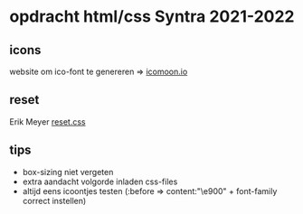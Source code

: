# opdracht html/css Syntra 2021-2022

## icons

website om ico-font te genereren => [icomoon.io](https://icomoon.io)

## reset

Erik Meyer [reset.css](https://meyerweb.com/eric/tools/css/reset/)

## tips

- box-sizing niet vergeten
- extra aandacht volgorde inladen css-files
- altijd eens icoontjes testen (:before => content:"\e900" + font-family correct instellen)
